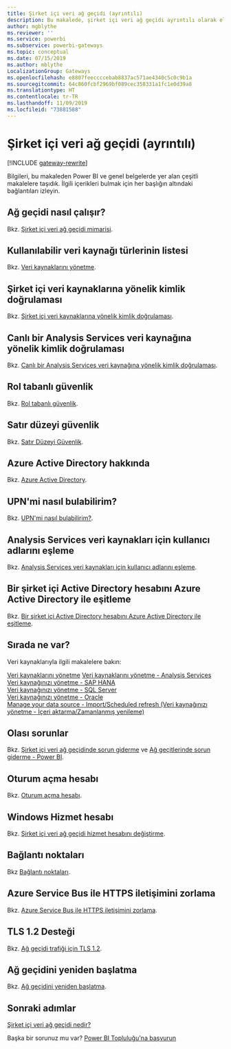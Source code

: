 ```yaml
---
title: Şirket içi veri ağ geçidi (ayrıntılı)
description: Bu makalede, şirket içi veri ağ geçidi ayrıntılı olarak ele alınmaktadır. Analysis Services kullanılırken hizmetin Azure Active Directory ve yerel Active Directory hesabınız ile nasıl çalıştığı incelenmektedir
author: mgblythe
ms.reviewer: ''
ms.service: powerbi
ms.subservice: powerbi-gateways
ms.topic: conceptual
ms.date: 07/15/2019
ms.author: mblythe
LocalizationGroup: Gateways
ms.openlocfilehash: e8807feeccccebab8837ac571ae4340c5c0c9b1a
ms.sourcegitcommit: 64c860fcbf2969bf089cec358331a1fc1e0d39a8
ms.translationtype: HT
ms.contentlocale: tr-TR
ms.lasthandoff: 11/09/2019
ms.locfileid: "73881588"
---
```

# <a name="on-premises-data-gateway-in-depth"></a>Şirket içi veri ağ geçidi (ayrıntılı)

[!INCLUDE [gateway-rewrite](includes/gateway-rewrite.md)]

Bilgileri, bu makaleden Power BI ve genel belgelerde yer alan çeşitli makalelere taşıdık. İlgili içerikleri bulmak için her başlığın altındaki bağlantıları izleyin.

## <a name="how-the-gateway-works"></a>Ağ geçidi nasıl çalışır?

Bkz. [Şirket içi veri ağ geçidi mimarisi](/data-integration/gateway/service-gateway-onprem-indepth).

## <a name="list-of-available-data-source-types"></a>Kullanılabilir veri kaynağı türlerinin listesi

Bkz. [Veri kaynaklarını yönetme](service-gateway-data-sources.md).

## <a name="authentication-to-on-premises-data-sources"></a>Şirket içi veri kaynaklarına yönelik kimlik doğrulaması

Bkz. [Şirket içi veri kaynaklarına yönelik kimlik doğrulaması](/data-integration/gateway/service-gateway-onprem-indepth#authentication-to-on-premises-data-sources).

## <a name="authentication-to-a-live-analysis-services-data-source"></a>Canlı bir Analysis Services veri kaynağına yönelik kimlik doğrulaması

Bkz. [Canlı bir Analysis Services veri kaynağına yönelik kimlik doğrulaması](service-gateway-enterprise-manage-ssas.md#authentication-to-a-live-analysis-services-data-source).

## <a name="role-based-security"></a>Rol tabanlı güvenlik

Bkz. [Rol tabanlı güvenlik](service-gateway-enterprise-manage-ssas.md#role-based-security).

## <a name="row-level-security"></a>Satır düzeyi güvenlik

Bkz. [Satır Düzeyi Güvenlik](service-gateway-enterprise-manage-ssas.md#row-level-security).

## <a name="what-about-azure-active-directory"></a>Azure Active Directory hakkında

Bkz. [Azure Active Directory](/data-integration/gateway/service-gateway-onprem-indepth#azure-active-directory).

## <a name="how-do-i-tell-what-my-upn-is"></a>UPN'mi nasıl bulabilirim?

Bkz. [UPN'mi nasıl bulabilirim?](/data-integration/gateway/service-gateway-onprem-indepth#how-do-i-tell-what-my-upn-is).

## <a name="map-user-names-for-analysis-services-data-sources"></a>Analysis Services veri kaynakları için kullanıcı adlarını eşleme

Bkz. [Analysis Services veri kaynakları için kullanıcı adlarını eşleme](service-gateway-enterprise-manage-ssas.md#map-user-names-for-analysis-services-data-sources).

## <a name="synchronize-an-on-premises-active-directory-with-azure-active-directory"></a>Bir şirket içi Active Directory hesabını Azure Active Directory ile eşitleme

Bkz. [Bir şirket içi Active Directory hesabını Azure Active Directory ile eşitleme](/data-integration/gateway/service-gateway-onprem-indepth#synchronize-an-on-premises-active-directory-with-azure-active-directory).

## <a name="what-to-do-next"></a>Sırada ne var?

Veri kaynaklarıyla ilgili makalelere bakın:

[Veri kaynaklarını yönetme](service-gateway-data-sources.md)
[Veri kaynaklarını yönetme - Analysis Services](service-gateway-enterprise-manage-ssas.md)  
[Veri kaynağınızı yönetme - SAP HANA](service-gateway-enterprise-manage-sap.md)  
[Veri kaynağınızı yönetme - SQL Server](service-gateway-enterprise-manage-sql.md)  
[Veri kaynağınızı yönetme - Oracle](service-gateway-onprem-manage-oracle.md)  
[Manage your data source - Import/Scheduled refresh (Veri kaynağınızı yönetme - İçeri aktarma/Zamanlanmış yenileme)](service-gateway-enterprise-manage-scheduled-refresh.md)  

## <a name="where-things-can-go-wrong"></a>Olası sorunlar

Bkz. [Şirket içi veri ağ geçidinde sorun giderme](/data-integration/gateway/service-gateway-tshoot) ve [Ağ geçitlerinde sorun giderme - Power BI](service-gateway-onprem-tshoot.md).

## <a name="sign-in-account"></a>Oturum açma hesabı

Bkz. [Oturum açma hesabı](/data-integration/gateway/service-gateway-onprem-indepth#sign-in-account).

## <a name="windows-service-account"></a>Windows Hizmet hesabı

Bkz. [Şirket içi veri ağ geçidi hizmet hesabını değiştirme](/data-integration/gateway/service-gateway-service-account).

## <a name="ports"></a>Bağlantı noktaları

Bkz [Bağlantı noktaları](/data-integration/gateway/service-gateway-communication#ports).

## <a name="forcing-https-communication-with-azure-service-bus"></a>Azure Service Bus ile HTTPS iletişimini zorlama

Bkz. [Azure Service Bus ile HTTPS iletişimini zorlama](/data-integration/gateway/service-gateway-communication#force-https-communication-with-azure-service-bus).

## <a name="support-for-tls-12"></a>TLS 1.2 Desteği

Bkz. [Ağ geçidi trafiği için TLS 1.2](/data-integration/gateway/service-gateway-communication#tls-12-for-gateway-traffic).

## <a name="how-to-restart-the-gateway"></a>Ağ geçidini yeniden başlatma

Bkz. [Ağ geçidini yeniden başlatma](/data-integration/gateway/service-gateway-restart).

## <a name="next-steps"></a>Sonraki adımlar

[Şirket içi veri ağ geçidi nedir?](service-gateway-onprem.md)

Başka bir sorunuz mu var? [Power BI Topluluğu'na başvurun](https://community.powerbi.com/)